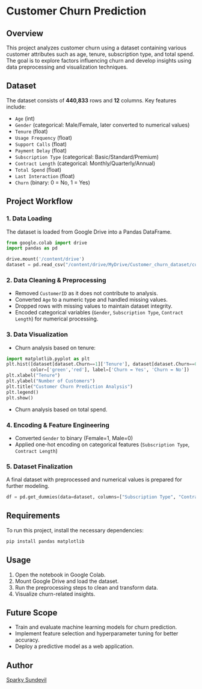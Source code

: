 # Customer Churn Prediction

## Overview
This project analyzes customer churn using a dataset containing various customer attributes such as age, tenure, subscription type, and total spend. The goal is to explore factors influencing churn and develop insights using data preprocessing and visualization techniques.

## Dataset
The dataset consists of **440,833** rows and **12** columns. Key features include:
- `Age` (int)
- `Gender` (categorical: Male/Female, later converted to numerical values)
- `Tenure` (float)
- `Usage Frequency` (float)
- `Support Calls` (float)
- `Payment Delay` (float)
- `Subscription Type` (categorical: Basic/Standard/Premium)
- `Contract Length` (categorical: Monthly/Quarterly/Annual)
- `Total Spend` (float)
- `Last Interaction` (float)
- `Churn` (binary: 0 = No, 1 = Yes)

## Project Workflow
### 1. Data Loading
The dataset is loaded from Google Drive into a Pandas DataFrame.
```python
from google.colab import drive
import pandas as pd

drive.mount('/content/drive')
dataset = pd.read_csv("/content/drive/MyDrive/Customer_churn_dataset/customer_churn_dataset-training-master.csv")
```

### 2. Data Cleaning & Preprocessing
- Removed `CustomerID` as it does not contribute to analysis.
- Converted `Age` to a numeric type and handled missing values.
- Dropped rows with missing values to maintain dataset integrity.
- Encoded categorical variables (`Gender`, `Subscription Type`, `Contract Length`) for numerical processing.

### 3. Data Visualization
- Churn analysis based on tenure:
```python
import matplotlib.pyplot as plt
plt.hist([dataset[dataset.Churn==1]['Tenure'], dataset[dataset.Churn==0]['Tenure']],
         color=['green','red'], label=['Churn = Yes', 'Churn = No'])
plt.xlabel("Tenure")
plt.ylabel("Number of Customers")
plt.title("Customer Churn Prediction Analysis")
plt.legend()
plt.show()
```
- Churn analysis based on total spend.

### 4. Encoding & Feature Engineering
- Converted `Gender` to binary (Female=1, Male=0)
- Applied one-hot encoding on categorical features (`Subscription Type`, `Contract Length`)

### 5. Dataset Finalization
A final dataset with preprocessed and numerical values is prepared for further modeling.
```python
df = pd.get_dummies(data=dataset, columns=["Subscription Type", "Contract Length"], dtype=int)
```

## Requirements
To run this project, install the necessary dependencies:
```sh
pip install pandas matplotlib
```

## Usage
1. Open the notebook in Google Colab.
2. Mount Google Drive and load the dataset.
3. Run the preprocessing steps to clean and transform data.
4. Visualize churn-related insights.

## Future Scope
- Train and evaluate machine learning models for churn prediction.
- Implement feature selection and hyperparameter tuning for better accuracy.
- Deploy a predictive model as a web application.

## Author
[Sparky Sundevil](https://github.com/sparkysundevil)

